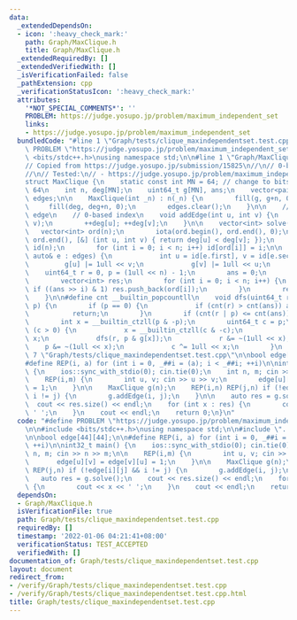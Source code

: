 ```yaml
---
data:
  _extendedDependsOn:
  - icon: ':heavy_check_mark:'
    path: Graph/MaxClique.h
    title: Graph/MaxClique.h
  _extendedRequiredBy: []
  _extendedVerifiedWith: []
  _isVerificationFailed: false
  _pathExtension: cpp
  _verificationStatusIcon: ':heavy_check_mark:'
  attributes:
    '*NOT_SPECIAL_COMMENTS*': ''
    PROBLEM: https://judge.yosupo.jp/problem/maximum_independent_set
    links:
    - https://judge.yosupo.jp/problem/maximum_independent_set
  bundledCode: "#line 1 \"Graph/tests/clique_maxindependentset.test.cpp\"\n#define\
    \ PROBLEM \"https://judge.yosupo.jp/problem/maximum_independent_set\"\n\n#include\
    \ <bits/stdc++.h>\nusing namespace std;\n\n#line 1 \"Graph/MaxClique.h\"\n// MaxClique\n\
    // Copied from https://judge.yosupo.jp/submission/15825\n//\n// 0-based index\n\
    //\n// Tested:\n// - https://judge.yosupo.jp/problem/maximum_independent_set\n\
    struct MaxClique {\n    static const int MN = 64; // change to bitset for n >\
    \ 64\n    int n, deg[MN];\n    uint64_t g[MN], ans;\n    vector<pair<int,int>>\
    \ edges;\n\n    MaxClique(int _n) : n(_n) {\n        fill(g, g+n, 0ull);\n   \
    \     fill(deg, deg+n, 0);\n        edges.clear();\n    }\n\n    // Add bi-directional\
    \ edge\n    // 0-based index\n    void addEdge(int u, int v) {\n        edges.emplace_back(u,\
    \ v);\n        ++deg[u]; ++deg[v];\n    }\n\n    vector<int> solve() {\n     \
    \   vector<int> ord(n);\n        iota(ord.begin(), ord.end(), 0);\n        sort(ord.begin(),\
    \ ord.end(), [&] (int u, int v) { return deg[u] < deg[v]; });\n        vector<int>\
    \ id(n);\n        for (int i = 0; i < n; i++) id[ord[i]] = i;\n\n        for (const\
    \ auto& e : edges) {\n            int u = id[e.first], v = id[e.second];\n   \
    \         g[u] |= 1ull << v;\n            g[v] |= 1ull << u;\n        }\n    \
    \    uint64_t r = 0, p = (1ull << n) - 1;\n        ans = 0;\n        dfs(r, p);\n\
    \        vector<int> res;\n        for (int i = 0; i < n; i++) {\n           \
    \ if ((ans >> i) & 1) res.push_back(ord[i]);\n        }\n        return res;\n\
    \    }\n\n#define cnt __builtin_popcountll\n    void dfs(uint64_t r, uint64_t\
    \ p) {\n        if (p == 0) {\n            if (cnt(r) > cnt(ans)) ans = r;\n \
    \           return;\n        }\n        if (cnt(r | p) <= cnt(ans)) return;\n\
    \        int x = __builtin_ctzll(p & -p);\n        uint64_t c = p;\n        while\
    \ (c > 0) {\n            x = __builtin_ctzll(c & -c);\n            r |= 1ull <<\
    \ x;\n            dfs(r, p & g[x]);\n            r &= ~(1ull << x);\n        \
    \    p &= ~(1ull << x);\n            c ^= 1ull << x;\n        }\n    }\n};\n#line\
    \ 7 \"Graph/tests/clique_maxindependentset.test.cpp\"\n\nbool edge[44][44];\n\n\
    #define REP(i, a) for (int i = 0, _##i = (a); i < _##i; ++i)\n\nint32_t main()\
    \ {\n    ios::sync_with_stdio(0); cin.tie(0);\n    int n, m; cin >> n >> m;\n\n\
    \    REP(i,m) {\n        int u, v; cin >> u >> v;\n        edge[u][v] = edge[v][u]\
    \ = 1;\n    }\n\n    MaxClique g(n);\n    REP(i,n) REP(j,n) if (!edge[i][j] &&\
    \ i != j) {\n        g.addEdge(i, j);\n    }\n\n    auto res = g.solve();\n  \
    \  cout << res.size() << endl;\n    for (int x : res) {\n        cout << x <<\
    \ ' ';\n    }\n    cout << endl;\n    return 0;\n}\n"
  code: "#define PROBLEM \"https://judge.yosupo.jp/problem/maximum_independent_set\"\
    \n\n#include <bits/stdc++.h>\nusing namespace std;\n\n#include \"../MaxClique.h\"\
    \n\nbool edge[44][44];\n\n#define REP(i, a) for (int i = 0, _##i = (a); i < _##i;\
    \ ++i)\n\nint32_t main() {\n    ios::sync_with_stdio(0); cin.tie(0);\n    int\
    \ n, m; cin >> n >> m;\n\n    REP(i,m) {\n        int u, v; cin >> u >> v;\n \
    \       edge[u][v] = edge[v][u] = 1;\n    }\n\n    MaxClique g(n);\n    REP(i,n)\
    \ REP(j,n) if (!edge[i][j] && i != j) {\n        g.addEdge(i, j);\n    }\n\n \
    \   auto res = g.solve();\n    cout << res.size() << endl;\n    for (int x : res)\
    \ {\n        cout << x << ' ';\n    }\n    cout << endl;\n    return 0;\n}\n"
  dependsOn:
  - Graph/MaxClique.h
  isVerificationFile: true
  path: Graph/tests/clique_maxindependentset.test.cpp
  requiredBy: []
  timestamp: '2022-01-06 04:21:41+08:00'
  verificationStatus: TEST_ACCEPTED
  verifiedWith: []
documentation_of: Graph/tests/clique_maxindependentset.test.cpp
layout: document
redirect_from:
- /verify/Graph/tests/clique_maxindependentset.test.cpp
- /verify/Graph/tests/clique_maxindependentset.test.cpp.html
title: Graph/tests/clique_maxindependentset.test.cpp
---
```

